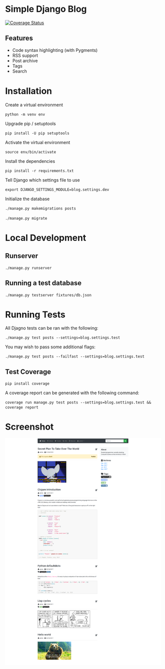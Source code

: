 # Simple Django Blog

[![Coverage Status](https://coveralls.io/repos/github/Jackevansevo/django-blog/badge.svg?branch=master)](https://coveralls.io/github/Jackevansevo/django-blog?branch=master)

## Features
* Code syntax highlighting (with Pygments)
* RSS support
* Post archive
* Tags
* Search

# Installation

Create a virtual environment

    python -m venv env

Upgrade pip / setuptools

    pip install -U pip setuptools

Activate the virtual environment

    source env/bin/activate

Install the dependencies

    pip install -r requirements.txt

Tell Django which settings file to use

    export DJANGO_SETTINGS_MODULE=blog.settings.dev

Initialize the database

    ./manage.py makemigrations posts

    ./manage.py migrate

# Local Development

## Runserver

    ./manage.py runserver

## Running a test database

    ./manage.py testserver fixtures/db.json

# Running Tests

All Djagno tests can be ran with the following:

    ./manage.py test posts --settings=blog.settings.test

You may wish to pass some additional flags:

    ./manage.py test posts --failfast --settings=blog.settings.test

## Test Coverage

    pip install coverage

A coverage report can be generated with the following command:

    coverage run manage.py test posts --settings=blog.settings.test && coverage report

# Screenshot

![blog screenshot](screenshot.png)
